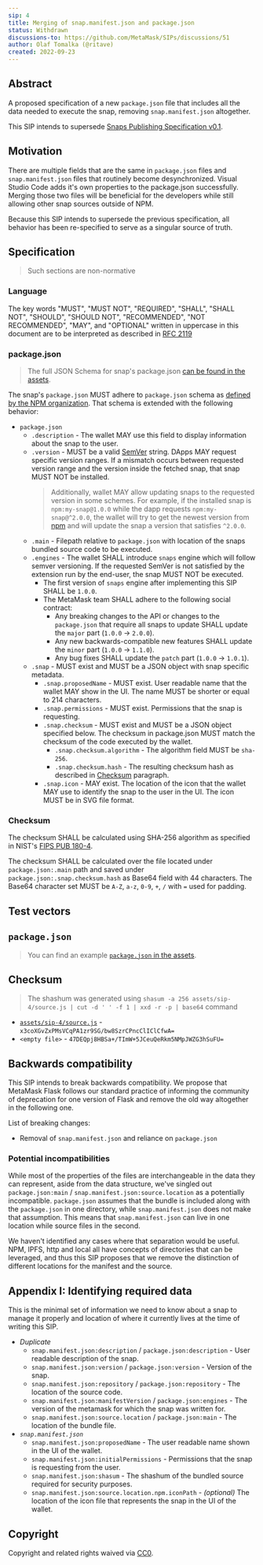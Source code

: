 ```yaml
---
sip: 4
title: Merging of snap.manifest.json and package.json
status: Withdrawn
discussions-to: https://github.com/MetaMask/SIPs/discussions/51
author: Olaf Tomalka (@ritave)
created: 2022-09-23
---
```


## Abstract

A proposed specification of a new `package.json` file that includes all the data needed to execute the snap, removing `snap.manifest.json` altogether.

This SIP intends to supersede [Snaps Publishing Specification v0.1](https://github.com/MetaMask/specifications/blob/c226cbaca1deb83d3e85941d06fc7534ff972336/snaps/publishing.md).

## Motivation

There are multiple fields that are the same in `package.json` files and `snap.manifest.json` files that routinely become desynchronized.
Visual Studio Code adds it's own properties to the package.json successfully. Merging those two files will be beneficial for the developers while still allowing other snap sources outside of NPM.

Because this SIP intends to supersede the previous specification, all behavior has been re-specified to serve as a singular source of truth.

## Specification

> Such sections are non-normative

### Language

The key words "MUST", "MUST NOT", "REQUIRED", "SHALL", "SHALL NOT",
"SHOULD", "SHOULD NOT", "RECOMMENDED", "NOT RECOMMENDED", "MAY", and
"OPTIONAL" written in uppercase in this document are to be interpreted as described in [RFC 2119](https://www.ietf.org/rfc/rfc2119.txt)

### package.json

> The full JSON Schema for snap's package.json [can be found in the assets](../assets/sip-4/package.schema.json).

The snap's `package.json` MUST adhere to `package.json` schema as [defined by the NPM organization](https://docs.npmjs.com/cli/v8/configuring-npm/package-json). That schema is extended with the following behavior:

- `package.json`
  - `.description` - The wallet MAY use this field to display information about the snap to the user.
  - `.version` - MUST be a valid [SemVer](https://semver.org/spec/v2.0.0.html) string. DApps MAY request specific version ranges. If a mismatch occurs between requested version range and the version inside the fetched snap, that snap MUST NOT be installed.
    > Additionally, wallet MAY allow updating snaps to the requested version in some schemes.
    > For example, if the installed snap is `npm:my-snap@1.0.0` while the dapp requests `npm:my-snap@^2.0.0`, the wallet will try to get the newest version from [npm](https://npmjs.com) and will update the snap a version that satisfies `^2.0.0`.
  - `.main` - Filepath relative to `package.json` with location of the snaps bundled source code to be executed.
  - `.engines` - The wallet SHALL introduce `snaps` engine which will follow semver versioning. If the requested SemVer is not satisfied by the extension run by the end-user, the snap MUST NOT be executed.
    - The first version of `snaps` engine after implementing this SIP SHALL be `1.0.0`.
    - The MetaMask team SHALL adhere to the following social contract:
      - Any breaking changes to the API or changes to the `package.json` that require all snaps to update SHALL update the `major` part (`1.0.0` -> `2.0.0`).
      - Any new backwards-compatible new features SHALL update the `minor` part (`1.0.0` -> `1.1.0`).
      - Any bug fixes SHALL update the `patch` part (`1.0.0` -> `1.0.1`).
  - `.snap` - MUST exist and MUST be a JSON object with snap specific metadata.
    - `.snap.proposedName` - MUST exist. User readable name that the wallet MAY show in the UI. The name MUST be shorter or equal to 214 characters.
    - `.snap.permissions` - MUST exist. Permissions that the snap is requesting.
    - `.snap.checksum` - MUST exist and MUST be a JSON object specified below. The checksum in package.json MUST match the checksum of the code executed by the wallet.
      - `.snap.checksum.algorithm` - The algorithm field MUST be `sha-256`.
      - `.snap.checksum.hash` - The resulting checksum hash as described in [Checksum](#checksum) paragraph.
    - `.snap.icon` - MAY exist. The location of the icon that the wallet MAY use to identify the snap to the user in the UI. The icon MUST be in SVG file format.

### Checksum

The checksum SHALL be calculated using SHA-256 algorithm as specified in NIST's [FIPS PUB 180-4](https://nvlpubs.nist.gov/nistpubs/FIPS/NIST.FIPS.180-4.pdf).

The checksum SHALL be calculated over the file located under `package.json:.main` path and saved under `package.json:.snap.checksum.hash` as Base64 field with 44 characters. The Base64 character set MUST be `A-Z`, `a-z`, `0-9`, `+`, `/` with `=` used for padding.

## Test vectors

## `package.json`

> You can find an example [`package.json` in the assets](../assets/sip-4/package.json).

## Checksum

> The shashum was generated using `shasum -a 256 assets/sip-4/source.js | cut -d ' ' -f 1 | xxd -r -p | base64` command

- [`assets/sip-4/source.js`](../assets/sip-4/source.js) - `x3coXGvZxPMsVCqPA1zr9SG/bw8SzrCPncClIClCfwA=`
- `<empty file>` - `47DEQpj8HBSa+/TImW+5JCeuQeRkm5NMpJWZG3hSuFU=`

## Backwards compatibility

This SIP intends to break backwards compatibility. We propose that MetaMask Flask follows our standard practice of informing the community of deprecation for one version of Flask and remove the old way altogether in the following one.

List of breaking changes:

- Removal of `snap.manifest.json` and reliance on `package.json`

### Potential incompatibilities

While most of the properties of the files are interchangeable in the data they can represent, aside from the data structure, we've singled out `package.json:main` / `snap.manifest.json:source.location` as a potentially incompatible. `package.json` assumes that the bundle is included along with the `package.json` in one directory, while `snap.manifest.json` does not make that assumption. This means that `snap.manifest.json` can live in one location while source files in the second.

We haven't identified any cases where that separation would be useful. NPM, IPFS, http and local all have concepts of directories that can be leveraged, and thus this SIP proposes that we remove the distinction of different locations for the manifest and the source.

## Appendix I: Identifying required data

This is the minimal set of information we need to know about a snap to manage it properly and location of where it currently lives at the time of writing this SIP.

- _Duplicate_
  - `snap.manifest.json:description` / `package.json:description` - User readable description of the snap.
  - `snap.manifest.json:version` / `package.json:version` - Version of the snap.
  - `snap.manifest.json:repository` / `package.json:repository` - The location of the source code.
  - `snap.manifest.json:manifestVersion` / `package.json:engines` - The version of the metamask for which the snap was written for.
  - `snap.manifest.json:source.location` / `package.json:main` - The location of the bundle file.
- _`snap.manifest.json`_
  - `snap.manifest.json:proposedName` - The user readable name shown in the UI of the wallet.
  - `snap.manifest.json:initialPermissions` - Permissions that the snap is requesting from the user.
  - `snap.manifest.json:shasum` - The shashum of the bundled source required for security purposes.
  - `snap.manifest.json:source.location.npm.iconPath` - _(optional)_ The location of the icon file that represents the snap in the UI of the wallet.

## Copyright

Copyright and related rights waived via [CC0](../LICENSE).
